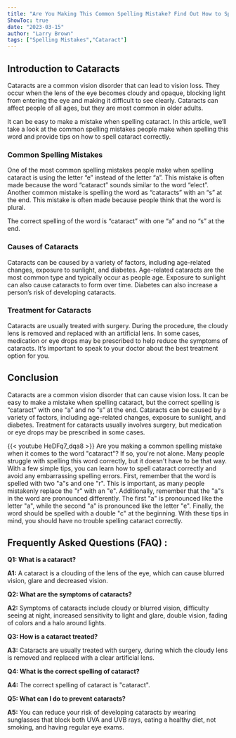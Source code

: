 ```yaml
---
title: "Are You Making This Common Spelling Mistake? Find Out How to Spell Cataract Now!"
ShowToc: true 
date: "2023-03-15"
author: "Larry Brown" 
tags: ["Spelling Mistakes","Cataract"]
---
```

## Introduction to Cataracts 

Cataracts are a common vision disorder that can lead to vision loss. They occur when the lens of the eye becomes cloudy and opaque, blocking light from entering the eye and making it difficult to see clearly. Cataracts can affect people of all ages, but they are most common in older adults.

It can be easy to make a mistake when spelling cataract. In this article, we’ll take a look at the common spelling mistakes people make when spelling this word and provide tips on how to spell cataract correctly.

### Common Spelling Mistakes 

One of the most common spelling mistakes people make when spelling cataract is using the letter “e” instead of the letter “a”. This mistake is often made because the word “cataract” sounds similar to the word “elect”. Another common mistake is spelling the word as “cataracts” with an “s” at the end. This mistake is often made because people think that the word is plural.

The correct spelling of the word is “cataract” with one “a” and no “s” at the end.

### Causes of Cataracts 

Cataracts can be caused by a variety of factors, including age-related changes, exposure to sunlight, and diabetes. Age-related cataracts are the most common type and typically occur as people age. Exposure to sunlight can also cause cataracts to form over time. Diabetes can also increase a person’s risk of developing cataracts.

### Treatment for Cataracts 

Cataracts are usually treated with surgery. During the procedure, the cloudy lens is removed and replaced with an artificial lens. In some cases, medication or eye drops may be prescribed to help reduce the symptoms of cataracts. It’s important to speak to your doctor about the best treatment option for you.

## Conclusion

Cataracts are a common vision disorder that can cause vision loss. It can be easy to make a mistake when spelling cataract, but the correct spelling is “cataract” with one “a” and no “s” at the end. Cataracts can be caused by a variety of factors, including age-related changes, exposure to sunlight, and diabetes. Treatment for cataracts usually involves surgery, but medication or eye drops may be prescribed in some cases.

{{< youtube HeDFq7_dqa8 >}} 
Are you making a common spelling mistake when it comes to the word "cataract"? If so, you're not alone. Many people struggle with spelling this word correctly, but it doesn't have to be that way. With a few simple tips, you can learn how to spell cataract correctly and avoid any embarrassing spelling errors. First, remember that the word is spelled with two "a"s and one "r". This is important, as many people mistakenly replace the "r" with an "e". Additionally, remember that the "a"s in the word are pronounced differently. The first "a" is pronounced like the letter "a", while the second "a" is pronounced like the letter "e". Finally, the word should be spelled with a double "c" at the beginning. With these tips in mind, you should have no trouble spelling cataract correctly.

## Frequently Asked Questions (FAQ) :
**Q1: What is a cataract?**

**A1:** A cataract is a clouding of the lens of the eye, which can cause blurred vision, glare and decreased vision. 

**Q2: What are the symptoms of cataracts?**

**A2:** Symptoms of cataracts include cloudy or blurred vision, difficulty seeing at night, increased sensitivity to light and glare, double vision, fading of colors and a halo around lights. 

**Q3: How is a cataract treated?**

**A3:** Cataracts are usually treated with surgery, during which the cloudy lens is removed and replaced with a clear artificial lens. 

**Q4: What is the correct spelling of cataract?**

**A4:** The correct spelling of cataract is "cataract". 

**Q5: What can I do to prevent cataracts?**

**A5:** You can reduce your risk of developing cataracts by wearing sunglasses that block both UVA and UVB rays, eating a healthy diet, not smoking, and having regular eye exams.





